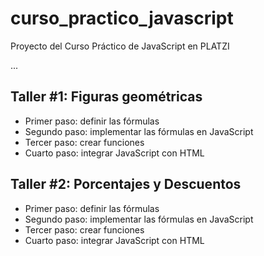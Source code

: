 # curso_practico_javascript
Proyecto del Curso Práctico de JavaScript en PLATZI

...

##  Taller #1: Figuras geométricas

- Primer paso: definir las fórmulas
- Segundo paso: implementar las fórmulas en JavaScript
- Tercer paso: crear funciones
- Cuarto paso: integrar JavaScript con HTML

##  Taller #2: Porcentajes y Descuentos

- Primer paso: definir las fórmulas
- Segundo paso: implementar las fórmulas en JavaScript
- Tercer paso: crear funciones
- Cuarto paso: integrar JavaScript con HTML